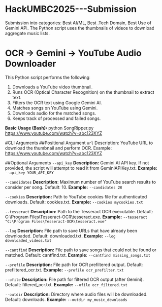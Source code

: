 # HackUMBC2025---Submission
Submission into categories: Best AI/ML, Best .Tech Domain, Best Use of Gemini API. The Python script uses the thumbnails of videos to download aggregate music lists.

# OCR → Gemini → YouTube Audio Downloader

This Python script performs the following:

1. Downloads a YouTube video thumbnail.
2. Runs OCR (Optical Character Recognition) on the thumbnail to extract text.
3. Filters the OCR text using Google Gemini AI.
4. Matches songs on YouTube using Gemini.
5. Downloads audio for the matched songs.
6. Keeps track of processed and failed songs.

**Basic Usage (Bash):** python SongRipper.py https://www.youtube.com/watch?v=abc123XYZ


#CLI Arguments
##Positional Argument
  ````url````
Description: YouTube URL to download the thumbnail and perform OCR.
Example: https://www.youtube.com/watch?v=abc123XYZ


##Optional Arguments
  ````--api_key````
**Description:** Gemini AI API key. If not provided, the script will attempt to read it from GeminiAPIKey.txt.
**Example:** ````--api_key YOUR_API_KEY````

  ````--candidates````
**Description:** Maximum number of YouTube search results to consider per song. Default: 10.
**Example:** ````--candidates 20````

  ````--cookies````
**Description:** Path to YouTube cookies file for authenticated downloads. Default: cookies.txt.
**Example:** ````--cookies mycookies.txt````

  ````--tesseract````
**Description:** Path to the Tesseract OCR executable. Default: C:\Program Files\Tesseract-OCR\tesseract.exe.
**Example:** ````--tesseract "C:\Program Files\Tesseract-OCR\tesseract.exe"````

  ````--log````
**Description:** File path to save URLs that have already been downloaded. Default: downloaded.txt.
**Example:** ````--log downloaded_videos.txt````

  ````--cantfind````
**Description:** File path to save songs that could not be found or matched. Default: cantfind.txt.
**Example:** ````--cantfind missing_songs.txt````

  ````--prefile````
**Description:** File path for OCR prefiltered output. Default: prefiltered_ocr.txt.
**Example:** ````--prefile ocr_prefilter.txt````

  ````--ofile````
**Description:** File path for filtered OCR output (after Gemini). Default: filtered_ocr.txt.
**Example:** ````--ofile ocr_filtered.txt````

  ````--outdir````
**Description:** Directory where audio files will be downloaded. Default: downloads.
**Example:** ````--outdir my_music_downloads````

